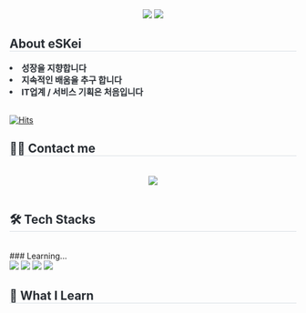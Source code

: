 <div align= "center">
    <img src="https://capsule-render.vercel.app/api?type=waving&color=auto&height=200&text=Welcome%20To%20eSKei's%20GitHub&animation=fadeIn&fontColor=631ce9&fontSize=60" />
    
 <img src="https://capsule-render.vercel.app/api?type=soft&color=5b418b&height=80&text=EST%20Soft%20WASSUP%202기-nl-%20AI%20서비스%20기획자%20부트캠프&animation=&fontColor=ffffff&fontSize=36" />    
    </div>

<div style="text-align: left;"> 
    <h2 style="border-bottom: 1px solid #d8dee4; color: #282d33;"> About eSKei </h2>  
    <div style="font-weight: 700; font-size: 15px; text-align: left; color: #282d33;"> <li> 성장을 지향합니다</li><li> 지속적인 배움을 추구 합니다</li><li> IT업계 / 서비스 기획은 처음입니다    </div> 
    </div><br>
    
[![Hits](https://hits.seeyoufarm.com/api/count/incr/badge.svg?url=https%3A%2F%2Fgithub.com%2FEskEiPARK%2Fwassup2&count_bg=%2379C83D&title_bg=%23555555&icon=planet.svg&icon_color=%23#CAC4C4&title=Visitors&edge_flat=true)](https://hits.seeyoufarm.com)    

<div style="text-align: left;">
    <h2 style="border-bottom: 1px solid #d8dee4; color: #282d33;"> 🧑‍💻 Contact me </h2> <br> 
    <div align= "center"> <a href=mailto:seongkyu.park83@gmail.com> <img src="https://img.shields.io/badge/Gmail-EA4335?style=flat-square&logo=Gmail&logoColor=white&link=mailto:seongkyu.park83@gmail.com"> </a>
          </div>  <br>
<div style="text-align: left;">
    <h2 style="border-bottom: 1px solid #d8dee4; color: #282d33;"> 🛠️ Tech Stacks </h2> <br> 
    ### Learning... 
    <div  align= "left"> <img src="https://img.shields.io/badge/Github-181717?style=flat-square&logo=Github&logoColor=white">
          <img src="https://img.shields.io/badge/MySQL-4479A1?style=flat-square&logo=MySQL&logoColor=white">
          <img src="https://img.shields.io/badge/Notion-000000?style=flat-square&logo=Notion&logoColor=white">
          <img src="https://img.shields.io/badge/Python-3776AB?style=flat-square&logo=Python&logoColor=white">
          </div>
    </div>
  
 <div style="text-align: left;"> 
    <h2 style="border-bottom: 1px solid #d8dee4; color: #282d33;"> 🏅 What I Learn </h2>
    </div>
